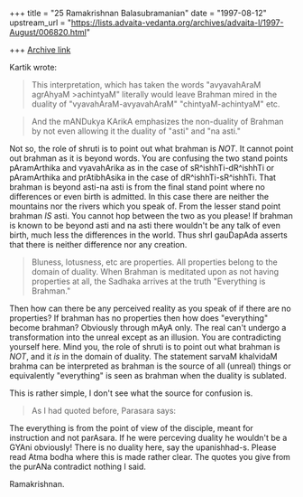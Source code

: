 +++
title = "25 Ramakrishnan Balasubramanian"
date = "1997-08-12"
upstream_url = "https://lists.advaita-vedanta.org/archives/advaita-l/1997-August/006820.html"

+++
[Archive link](https://lists.advaita-vedanta.org/archives/advaita-l/1997-August/006820.html)

Kartik wrote:

>This interpretation, which has taken the words "avyavahAraM agrAhyaM >achintyaM"
>literally would leave Brahman mired in the duality of "vyavahAraM-avyavahAraM"
>"chintyaM-achintyaM" etc.

>And the mANDukya KArikA emphasizes the non-duality of Brahman by not even
>allowing it the duality of "asti" and "na asti."

Not so, the role of shruti is to point out what brahman is _NOT_. It
cannot point out brahman as it is beyond words. You are confusing the
two stand points pAramArthika and vyavahArika as in the case of
sR^ishhTi-dR^ishhTi or pAramArthika and prAtibhAsika in the case of
dR^ishhTi-sR^ishhTi. That brahman is beyond asti-na asti is from the
final stand point where no differences or even birth is admitted. In
this case there are neither the mountains nor the rivers which you speak
of. From the lesser stand point brahman _IS_ asti. You cannot hop
between the two as you please! If brahman is known to be beyond asti and
na asti there wouldn't be any talk of even birth, much less the
differences in the world. Thus shrI gauDapAda asserts that there is
neither difference nor any creation.

>Bluness, lotusness, etc are properties. All properties belong to the domain of
>duality. When Brahman is meditated upon as not having properties at all, the
>Sadhaka arrives at the truth "Everything is Brahman."

Then how can there be any perceived reality as you speak of if there are
no properties? If brahman has no properties then how does "everything"
become brahman? Obviously through mAyA only. The real can't undergo a
transformation into the unreal except as an illusion. You are
contradicting yourself here. Mind you, the role of shruti is to point
out what brahman is _NOT_, and it _is_ in the domain of duality. The
statement sarvaM khalvidaM brahma can be interpreted as brahman is the
source of all (unreal) things or equivalently "everything" is seen as
brahman when the duality is sublated.

This is rather simple, I don't see what the source for confusion is.

>As I had quoted before, Parasara says:

The everything is from the point of view of the disciple, meant for
instruction and not parAsara. If he were perceving duality he wouldn't
be a GYAni obviously! There is no duality here, say the upanishhad-s.
Please read Atma bodha where this is made rather clear. The quotes you
give from the purANa contradict nothing I said.

Ramakrishnan.

